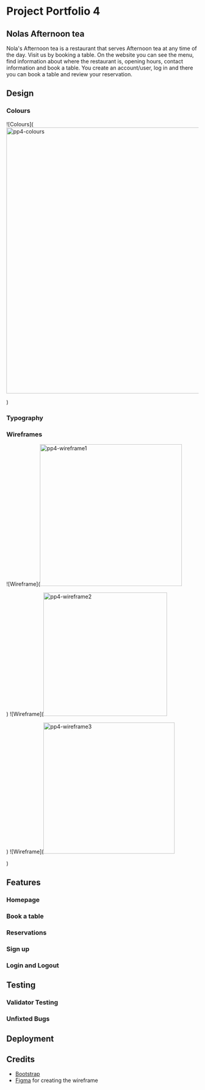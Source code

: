 # Project Portfolio 4
## Nolas Afternoon tea
Nola's Afternoon tea is a restaurant that serves Afternoon tea at any time of the day. Visit us by booking a table. On the website you can see the menu, find information about where the restaurant is, opening hours, contact information and book a table. You create an account/user, log in and there you can book a table and review your reservation.
## Design 
### Colours 
![Colours](<img width="698" alt="pp4-colours" src="https://github.com/JessikaKarl/pp4-restaurant2/assets/147527640/d99e5d6c-98c1-4015-a250-45279610848b">

)
### Typography

### Wireframes
![Wireframe](<img width="372" alt="pp4-wireframe1" src="https://github.com/JessikaKarl/pp4-restaurant2/assets/147527640/16d2233b-755e-4c4d-a51c-16e5cfa1b10a">

)
![Wireframe](<img width="324" alt="pp4-wireframe2" src="https://github.com/JessikaKarl/pp4-restaurant2/assets/147527640/9b7cefd6-5ac4-499e-a735-e568da1733fb">

)
![Wireframe](<img width="344" alt="pp4-wireframe3" src="https://github.com/JessikaKarl/pp4-restaurant2/assets/147527640/37ed2ccb-bc31-4998-b84c-5de984bf8649">

)
## Features
### Homepage 
### Book a table 
### Reservations 
### Sign up 
### Login and Logout 
## Testing 
### Validator Testing 
### Unfixted Bugs 
## Deployment 
## Credits 
* [Bootstrap](https://getbootstrap.com/docs/4.6/getting-started/introduction/)
* [Figma](https://www.figma.com/) for creating the wireframe
